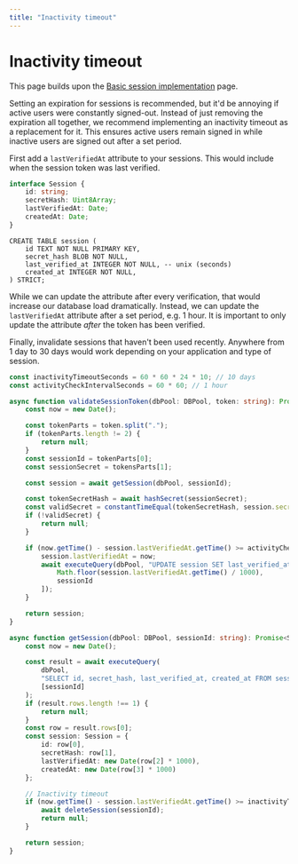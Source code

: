 ```yaml
---
title: "Inactivity timeout"
---
```


# Inactivity timeout

This page builds upon the [Basic session implementation](/sessions/basic) page.

Setting an expiration for sessions is recommended, but it'd be annoying if active users were constantly signed-out. Instead of just removing the expiration all together, we recommend implementing an inactivity timeout as a replacement for it. This ensures active users remain signed in while inactive users are signed out after a set period.

First add a `lastVerifiedAt` attribute to your sessions. This would include when the session token was last verified.

```ts
interface Session {
	id: string;
	secretHash: Uint8Array;
	lastVerifiedAt: Date;
	createdAt: Date;
}
```

```
CREATE TABLE session (
    id TEXT NOT NULL PRIMARY KEY,
    secret_hash BLOB NOT NULL,
    last_verified_at INTEGER NOT NULL, -- unix (seconds)
    created_at INTEGER NOT NULL,
) STRICT;
```

While we can update the attribute after every verification, that would increase our database load dramatically. Instead, we can update the `lastVerifiedAt` attribute after a set period, e.g. 1 hour. It is important to only update the attribute _after_ the token has been verified.

Finally, invalidate sessions that haven't been used recently. Anywhere from 1 day to 30 days would work depending on your application and type of session.

```ts
const inactivityTimeoutSeconds = 60 * 60 * 24 * 10; // 10 days
const activityCheckIntervalSeconds = 60 * 60; // 1 hour

async function validateSessionToken(dbPool: DBPool, token: string): Promise<Session | null> {
	const now = new Date();

	const tokenParts = token.split(".");
	if (tokenParts.length != 2) {
		return null;
	}
	const sessionId = tokenParts[0];
	const sessionSecret = tokensParts[1];

	const session = await getSession(dbPool, sessionId);

	const tokenSecretHash = await hashSecret(sessionSecret);
	const validSecret = constantTimeEqual(tokenSecretHash, session.secretHash);
	if (!validSecret) {
		return null;
	}

	if (now.getTime() - session.lastVerifiedAt.getTime() >= activityCheckIntervalSeconds) {
		session.lastVerifiedAt = now;
		await executeQuery(dbPool, "UPDATE session SET last_verified_at = ? WHERE id = ?", [
			Math.floor(session.lastVerifiedAt.getTime() / 1000),
			sessionId
		]);
	}

	return session;
}

async function getSession(dbPool: DBPool, sessionId: string): Promise<Session | null> {
	const now = new Date();

	const result = await executeQuery(
		dbPool,
		"SELECT id, secret_hash, last_verified_at, created_at FROM session WHERE id = ?",
		[sessionId]
	);
	if (result.rows.length !== 1) {
		return null;
	}
	const row = result.rows[0];
	const session: Session = {
		id: row[0],
		secretHash: row[1],
		lastVerifiedAt: new Date(row[2] * 1000),
		createdAt: new Date(row[3] * 1000)
	};

	// Inactivity timeout
	if (now.getTime() - session.lastVerifiedAt.getTime() >= inactivityTimeoutSeconds * 1000) {
		await deleteSession(sessionId);
		return null;
	}

	return session;
}
```
